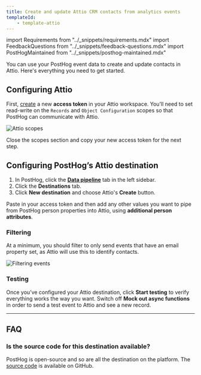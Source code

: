 ```yaml
---
title: Create and update Attio CRM contacts from analytics events
templateId:
    - template-attio
---
```


import Requirements from "../_snippets/requirements.mdx"
import FeedbackQuestions from "../_snippets/feedback-questions.mdx"
import PostHogMaintained from "../_snippets/posthog-maintained.mdx"

You can use your PostHog event data to create and update contacts in Attio. Here's everything you need to get started.

<Requirements />

## Configuring Attio

First, [create](https://attio.com/help/reference/integrations-automations/generating-an-api-key) a new **access token** in your Attio workspace. You’ll need to set read-write on the `Records` and `Object Configuration` scopes so that PostHog can communicate with Attio.

![Attio scopes](https://res.cloudinary.com/dmukukwp6/image/upload/attio_scopes_e335544ba3.png)

Close the scopes section and copy your new access token for the next step.

## Configuring PostHog’s Attio destination

1. In PostHog, click the **[Data pipeline](https://us.posthog.com/pipeline/overview)** tab in the left sidebar.
2. Click the **Destinations** tab.
3. Click **New destination** and choose Attio's **Create** button.

Paste in your access token and then add any other values you want to pipe from PostHog person properties into Attio, using **additional person attributes**.

<HideOnCDPIndex>

### Filtering

At a minimum, you should filter to only send events that have an email property set, as Attio will use this to identify contacts.

![Filtering events](https://res.cloudinary.com/dmukukwp6/image/upload/filter_person_email_86c1d7a350.png)

### Testing

Once you’ve configured your Attio destination, click **Start testing** to verify everything works the way you want. Switch off **Mock out async functions** in order to send a test event to Attio and see a new record.

***

<TemplateParameters />

## FAQ

### Is the source code for this destination available?

PostHog is open-source and so are all the destination on the platform. The [source code](https://github.com/PostHog/posthog/blob/master/posthog/cdp/templates/attio/template_attio.py) is available on GitHub.

<PostHogMaintained />

<FeedbackQuestions />

</HideOnCDPIndex>